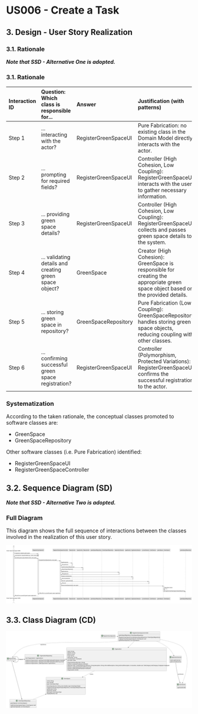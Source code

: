# US006 - Create a Task 

## 3. Design - User Story Realization 

### 3.1. Rationale

_**Note that SSD - Alternative One is adopted.**_

### 3.1. Rationale

| Interaction ID | Question: Which class is responsible for... | Answer                      | Justification (with patterns)                                                                                              |
|:-------------  |:--------------------- |:---------------------|:---------------------------------------------------------------------------------------------------------------------------|
| Step 1  		 | ... interacting with the actor?            | RegisterGreenSpaceUI        | Pure Fabrication: no existing class in the Domain Model directly interacts with the actor.                                  |
| Step 2  		 | ... prompting for required fields?         | RegisterGreenSpaceUI        | Controller (High Cohesion, Low Coupling): RegisterGreenSpaceUI interacts with the user to gather necessary information.     |
| Step 3  		 | ... providing green space details?         | RegisterGreenSpaceUI        | Controller (High Cohesion, Low Coupling): RegisterGreenSpaceUI collects and passes green space details to the system.       |
| Step 4  		 | ... validating details and creating green space object? | GreenSpace            | Creator (High Cohesion): GreenSpace is responsible for creating the appropriate green space object based on the provided details.  |
| Step 5  		 | ... storing green space in repository?     | GreenSpaceRepository        | Pure Fabrication (Low Coupling): GreenSpaceRepository handles storing green space objects, reducing coupling with other classes. |
| Step 6  		 | ... confirming successful green space registration? | RegisterGreenSpaceUI  | Controller (Polymorphism, Protected Variations): RegisterGreenSpaceUI confirms the successful registration to the actor.       |
### Systematization ##

According to the taken rationale, the conceptual classes promoted to software classes are: 

* GreenSpace
* GreenSpaceRepository

Other software classes (i.e. Pure Fabrication) identified: 

* RegisterGreenSpaceUI
* RegisterGreenSpaceController


## 3.2. Sequence Diagram (SD)

_**Note that SSD - Alternative Two is adopted.**_

### Full Diagram

This diagram shows the full sequence of interactions between the classes involved in the realization of this user story.

![Sequence Diagram - Full](svg/us020-sequence-diagram-full.svg)



## 3.3. Class Diagram (CD)

![Class Diagram](svg/us020-class-diagram.svg)